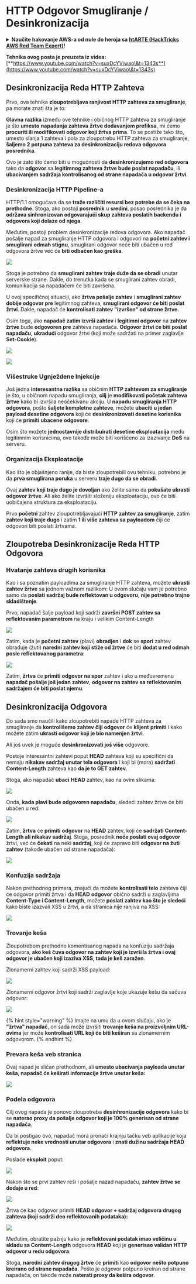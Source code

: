 # HTTP Odgovor Smugliranje / Desinkronizacija

<details>

<summary><strong>Naučite hakovanje AWS-a od nule do heroja sa</strong> <a href="https://training.hacktricks.xyz/courses/arte"><strong>htARTE (HackTricks AWS Red Team Expert)</strong></a><strong>!</strong></summary>

Drugi načini podrške HackTricks-u:

* Ako želite da vidite svoju **kompaniju reklamiranu na HackTricks-u** ili **preuzmete HackTricks u PDF formatu** Proverite [**PLANOVE ZA PRETPLATU**](https://github.com/sponsors/carlospolop)!
* Nabavite [**zvanični PEASS & HackTricks swag**](https://peass.creator-spring.com)
* Otkrijte [**Porodicu PEASS**](https://opensea.io/collection/the-peass-family), našu kolekciju ekskluzivnih [**NFT-ova**](https://opensea.io/collection/the-peass-family)
* **Pridružite se** 💬 [**Discord grupi**](https://discord.gg/hRep4RUj7f) ili [**telegram grupi**](https://t.me/peass) ili **pratite** nas na **Twitteru** 🐦 [**@carlospolopm**](https://twitter.com/hacktricks\_live)**.**
* **Podelite svoje hakovanje trikove slanjem PR-ova na** [**HackTricks**](https://github.com/carlospolop/hacktricks) i [**HackTricks Cloud**](https://github.com/carlospolop/hacktricks-cloud) github repozitorijume.

</details>

**Tehnika ovog posta je preuzeta iz videa:** [**https://www.youtube.com/watch?v=suxDcYViwao\&t=1343s**](https://www.youtube.com/watch?v=suxDcYViwao\&t=1343s)

## Desinkronizacija Reda HTTP Zahteva

Prvo, ova tehnika **zloupotrebljava ranjivost HTTP zahteva za smugliranje**, pa morate znati šta je to:

**Glavna** **razlika** između ove tehnike i običnog HTTP zahteva za smugliranje je što **umesto** **napadanja** **zahteva** **žrtve dodavanjem prefiksa**, mi ćemo **procuriti ili modifikovati odgovor koji žrtva prima**. To se postiže tako što, umesto slanja 1 zahteva i pola za zloupotrebu HTTP zahteva za smugliranje, **šaljemo 2 potpuna zahteva za desinkronizaciju redova odgovora posrednika**.

Ovo je zato što ćemo biti u mogućnosti da **desinkronizujemo red odgovora** tako da **odgovor** sa **legitimnog zahteva** **žrtve bude poslat napadaču**, ili **ubacivanjem sadržaja kontrolisanog od strane napadača u odgovor žrtvi**.

### Desinkronizacija HTTP Pipeline-a

HTTP/1.1 omogućava da se **traže različiti resursi bez potrebe da se čeka na prethodne**. Stoga, ako postoji **posrednik** u **sredini**, posao posrednika je da **održava sinhronizovan odgovarajući skup zahteva poslatih backendu i odgovora koji dolaze od njega**.

Međutim, postoji problem desinkronizacije redova odgovora. Ako napadač pošalje napad za smugliranje HTTP odgovora i odgovori na **početni zahtev i smuglirani odmah stignu**, smuglirani odgovor neće biti ubačen u red odgovora žrtve već će **biti odbačen kao greška**.

![](<../.gitbook/assets/image (630).png>)

Stoga je potrebno da **smuglirani zahtev** **traje duže da se obradi** unutar serverske strane. Dakle, do trenutka kada se smuglirani zahtev obradi, komunikacija sa napadačem će biti završena.

U ovoj specifičnoj situaciji, ako **žrtva pošalje zahtev** i **smuglirani zahtev dobije odgovor pre** legitimnog zahteva, **smuglirani odgovor će biti poslat žrtvi**. Dakle, napadač će **kontrolisati zahtev "izvršen" od strane žrtve**.

Osim toga, ako **napadač zatim izvrši zahtev** i **legitimni odgovor** na **zahtev žrtve** bude **odgovoren** **pre** zahteva napadača. **Odgovor žrtvi će biti poslat napadaču**, **ukradući** odgovor žrtvi (koji može sadržati na primer zaglavlje **Set-Cookie**).

![](<../.gitbook/assets/image (1017).png>)

![](<../.gitbook/assets/image (716).png>)

### Višestruke Ugnježdene Injekcije

Još jedna **interesantna razlika** sa običnim **HTTP zahtevom za smugliranje** je što, u običnom napadu smugliranja, **cilj** je **modifikovati početak zahteva žrtve** kako bi izvršila neočekivanu akciju. U **napadu smugliranja HTTP odgovora**, pošto **šaljete kompletne zahteve**, možete **ubaciti u jedan payload desetine odgovora** koji će **desinkronizovati desetine korisnika** koji će **primiti** **ubacene** **odgovore**.

Osim što možete **jednostavnije distribuirati desetine eksploatacija** među legitimnim korisnicima, ovo takođe može biti korišćeno za izazivanje **DoS** na serveru.

### Organizacija Eksploatacije

Kao što je objašnjeno ranije, da biste zloupotrebili ovu tehniku, potrebno je da **prva smuglirana poruka** u serveru **traje dugo da se obradi**.

Ovaj **zahtev koji traje dugo je dovoljan** ako želite samo da **pokušate ukrasti odgovor žrtve**. Ali ako želite izvršiti složeniju eksploataciju, ovo će biti uobičajena struktura za eksploataciju.

Prvo **početni** zahtev zloupotrebljavajući **HTTP** **zahtev** **za smugliranje**, zatim **zahtev koji traje dugo** i zatim **1 ili više zahteva sa payloadom** čiji će odgovori biti poslati žrtvama.

## Zloupotreba Desinkronizacije Reda HTTP Odgovora

### Hvatanje zahteva drugih korisnika <a href="#capturing-other-users-requests" id="capturing-other-users-requests"></a>

Kao i sa poznatim payloadima za smugliranje HTTP zahteva, možete **ukrasti zahtev žrtve** sa jednom važnom razlikom: U ovom slučaju vam je potrebno samo da **poslati sadržaj bude reflektovan u odgovoru**, **nije potrebno trajno skladištenje**.

Prvo, napadač šalje payload koji sadrži **završni POST zahtev sa reflektovanim parametrom** na kraju i velikim Content-Length

![](<../.gitbook/assets/image (1050).png>)

Zatim, kada je **početni zahtev** (plavi) **obradjen** i **dok** se **spori** zahtev obrađuje (žuti) **naredni zahtev koji stiže od žrtve** će biti **dodat u red odmah posle reflektovanog parametra**:

![](<../.gitbook/assets/image (791).png>)

Zatim, **žrtva** će **primiti** **odgovor na spor** zahtev i ako u međuvremenu **napadač pošalje još jedan** **zahtev**, **odgovor na zahtev sa reflektovanim sadržajem će biti poslat njemu**.

## Desinkronizacija Odgovora

Do sada smo naučili kako zloupotrebiti napade HTTP zahteva za smugliranje da **kontrolišemo** **zahtev** **čiji** **odgovor** će **klijent** **primiti** i kako možete zatim **ukrasti odgovor koji je bio namenjen žrtvi**.

Ali još uvek je moguće **desinkronizovati još više** odgovore.

Postoje interesantni zahtevi poput **HEAD** zahteva koji su specifični da nemaju **nikakav sadržaj unutar tela odgovora** i koji bi (mora) **sadržati Content-Length** zahteva kao **da je to GET zahtev**.

Stoga, ako napadač **ubaci** **HEAD** zahtev, kao na ovim slikama:

![](<../.gitbook/assets/image (1104).png>)

Onda, **kada plavi bude odgovoren napadaču**, sledeći zahtev žrtve će biti ubačen u red:

![](<../.gitbook/assets/image (996).png>)

Zatim, **žrtva** će **primiti** **odgovor** na **HEAD** zahtev, koji će **sadržati Content-Length ali nikakav sadržaj**. Stoga, posrednik **neće poslati ovaj odgovor** žrtvi, već će **čekati** na neki **sadržaj**, koji će zapravo biti **odgovor na žuti zahtev** (takođe ubačen od strane napadača):

![](<../.gitbook/assets/image (732).png>)
### Konfuzija sadržaja

Nakon prethodnog primera, znajući da možete **kontrolisati telo** zahteva čiji će odgovor primiti žrtva i da **HEAD** **odgovor** obično sadrži u zaglavljima **Content-Type i Content-Length**, možete **poslati zahtev kao što je sledeći** kako biste izazvali XSS u žrtvi, a da stranica nije ranjiva na XSS:

![](<../.gitbook/assets/image (685).png>)

### Trovanje keša

Zloupotrebom prethodno komentisanog napada na konfuziju sadržaja odgovora, **ako keš čuva odgovor na zahtev koji je izvršila žrtva i ovaj odgovor je ubačen koji izaziva XSS, tada je keš zaražen**.

Zlonamerni zahtev koji sadrži XSS payload:

![](<../.gitbook/assets/image (611).png>)

Zlonamerni odgovor žrtvi koji sadrži zaglavlje koje ukazuje kešu da sačuva odgovor:

![](<../.gitbook/assets/image (563).png>)

{% hint style="warning" %}
Imajte na umu da u ovom slučaju, ako je **"žrtva" napadač**, on sada može izvršiti **trovanje keša na proizvoljnim URL-ovima** jer može **kontrolisati URL koji će biti keširan** sa zlonamernim odgovorom.
{% endhint %}

### Prevara keša veb stranica

Ovaj napad je sličan prethodnom, ali **umesto ubacivanja payloada unutar keša, napadač će keširati informacije žrtve unutar keša:**

![](<../.gitbook/assets/image (988).png>)

### Podela odgovora

Cilj ovog napada je ponovo zloupotreba **desinhronizacije odgovora** kako bi se **naterao proxy da pošalje odgovor koji je 100% generisan od strane napadača**.

Da bi postigao ovo, napadač mora pronaći krajnju tačku veb aplikacije koja **reflektuje neke vrednosti unutar odgovora** i **znati dužinu sadržaja HEAD odgovora**.

Poslaće **eksploit** poput:

![](<../.gitbook/assets/image (908).png>)

Nakon što se prvi zahtev reši i pošalje nazad napadaču, **zahtev žrtve se dodaje u red**:

![](<../.gitbook/assets/image (734).png>)

Žrtva će kao odgovor primiti **HEAD odgovor + sadržaj odgovora drugog zahteva (koji sadrži deo reflektovanih podataka):**

![](<../.gitbook/assets/image (353).png>)

Međutim, obratite pažnju kako je **reflektovani podatak imao veličinu u skladu sa Content-Length** odgovora **HEAD** koji je **generisao validan HTTP odgovor u redu odgovora**.

Stoga, **naredni zahtev drugog žrtve** će **primiti** kao **odgovor nešto potpuno kreirano od strane napadača**. Pošto je odgovor potpuno kreiran od strane napadača, on takođe može **naterati proxy da kešira odgovor**.
